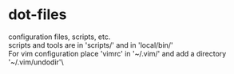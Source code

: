 # dot-files
configuration files, scripts, etc.\
scripts and tools are in 'scripts/' and in 'local/bin/'\
For vim configuration place 'vimrc' in '~/.vim/' and add a directory '~/.vim/undodir'\
